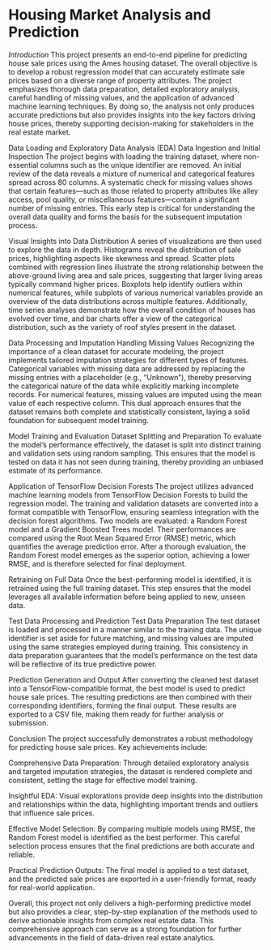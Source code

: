 # Housing Market Analysis and Prediction

*Introduction*
This project presents an end-to-end pipeline for predicting house sale prices using the Ames housing dataset. The overall objective is to develop a robust regression model that can accurately estimate sale prices based on a diverse range of property attributes. The project emphasizes thorough data preparation, detailed exploratory analysis, careful handling of missing values, and the application of advanced machine learning techniques. By doing so, the analysis not only produces accurate predictions but also provides insights into the key factors driving house prices, thereby supporting decision-making for stakeholders in the real estate market.

Data Loading and Exploratory Data Analysis (EDA)
Data Ingestion and Initial Inspection
The project begins with loading the training dataset, where non-essential columns such as the unique identifier are removed. An initial review of the data reveals a mixture of numerical and categorical features spread across 80 columns. A systematic check for missing values shows that certain features—such as those related to property attributes like alley access, pool quality, or miscellaneous features—contain a significant number of missing entries. This early step is critical for understanding the overall data quality and forms the basis for the subsequent imputation process.

Visual Insights into Data Distribution
A series of visualizations are then used to explore the data in depth. Histograms reveal the distribution of sale prices, highlighting aspects like skewness and spread. Scatter plots combined with regression lines illustrate the strong relationship between the above-ground living area and sale prices, suggesting that larger living areas typically command higher prices. Boxplots help identify outliers within numerical features, while subplots of various numerical variables provide an overview of the data distributions across multiple features. Additionally, time series analyses demonstrate how the overall condition of houses has evolved over time, and bar charts offer a view of the categorical distribution, such as the variety of roof styles present in the dataset.

Data Processing and Imputation
Handling Missing Values
Recognizing the importance of a clean dataset for accurate modeling, the project implements tailored imputation strategies for different types of features. Categorical variables with missing data are addressed by replacing the missing entries with a placeholder (e.g., “Unknown”), thereby preserving the categorical nature of the data while explicitly marking incomplete records. For numerical features, missing values are imputed using the mean value of each respective column. This dual approach ensures that the dataset remains both complete and statistically consistent, laying a solid foundation for subsequent model training.

Model Training and Evaluation
Dataset Splitting and Preparation
To evaluate the model’s performance effectively, the dataset is split into distinct training and validation sets using random sampling. This ensures that the model is tested on data it has not seen during training, thereby providing an unbiased estimate of its performance.

Application of TensorFlow Decision Forests
The project utilizes advanced machine learning models from TensorFlow Decision Forests to build the regression model. The training and validation datasets are converted into a format compatible with TensorFlow, ensuring seamless integration with the decision forest algorithms. Two models are evaluated: a Random Forest model and a Gradient Boosted Trees model. Their performances are compared using the Root Mean Squared Error (RMSE) metric, which quantifies the average prediction error. After a thorough evaluation, the Random Forest model emerges as the superior option, achieving a lower RMSE, and is therefore selected for final deployment.

Retraining on Full Data
Once the best-performing model is identified, it is retrained using the full training dataset. This step ensures that the model leverages all available information before being applied to new, unseen data.

Test Data Processing and Prediction
Test Data Preparation
The test dataset is loaded and processed in a manner similar to the training data. The unique identifier is set aside for future matching, and missing values are imputed using the same strategies employed during training. This consistency in data preparation guarantees that the model’s performance on the test data will be reflective of its true predictive power.

Prediction Generation and Output
After converting the cleaned test dataset into a TensorFlow-compatible format, the best model is used to predict house sale prices. The resulting predictions are then combined with their corresponding identifiers, forming the final output. These results are exported to a CSV file, making them ready for further analysis or submission.

Conclusion
The project successfully demonstrates a robust methodology for predicting house sale prices. Key achievements include:

Comprehensive Data Preparation:
Through detailed exploratory analysis and targeted imputation strategies, the dataset is rendered complete and consistent, setting the stage for effective model training.

Insightful EDA:
Visual explorations provide deep insights into the distribution and relationships within the data, highlighting important trends and outliers that influence sale prices.

Effective Model Selection:
By comparing multiple models using RMSE, the Random Forest model is identified as the best performer. This careful selection process ensures that the final predictions are both accurate and reliable.

Practical Prediction Outputs:
The final model is applied to a test dataset, and the predicted sale prices are exported in a user-friendly format, ready for real-world application.

Overall, this project not only delivers a high-performing predictive model but also provides a clear, step-by-step explanation of the methods used to derive actionable insights from complex real estate data. This comprehensive approach can serve as a strong foundation for further advancements in the field of data-driven real estate analytics.
